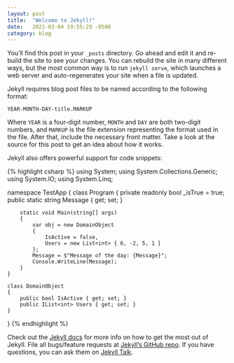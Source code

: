 ```yaml
---
layout: post
title:  "Welcome to Jekyll!"
date:   2021-03-04 19:55:29 -0500
category: blog
---
```

You’ll find this post in your `_posts` directory. Go ahead and edit it and re-build the site to see your changes. You can rebuild the site in many different ways, but the most common way is to run `jekyll serve`, which launches a web server and auto-regenerates your site when a file is updated.

Jekyll requires blog post files to be named according to the following format:

`YEAR-MONTH-DAY-title.MARKUP`

Where `YEAR` is a four-digit number, `MONTH` and `DAY` are both two-digit numbers, and `MARKUP` is the file extension representing the format used in the file. After that, include the necessary front matter. Take a look at the source for this post to get an idea about how it works.

Jekyll also offers powerful support for code snippets:

{% highlight csharp %}
using System;
using System.Collections.Generic;
using System.IO;
using System.Linq;

namespace TestApp
{
    class Program
    {
        private readonly bool _isTrue = true;
        public static string Message { get; set; }

        static void Main(string[] args)
        {
            var obj = new DomainObject
            {
                IsActive = false,
                Users = new List<int> { 6, -2, 5, 1 }
            };
            Message = $"Message of the day: {Message}";
            Console.WriteLine(Message);
        }
    }

    class DomainObject
    {
        public bool IsActive { get; set; }
        public IList<int> Users { get; set; }
    }
}
{% endhighlight %}

Check out the [Jekyll docs][jekyll-docs] for more info on how to get the most out of Jekyll. File all bugs/feature requests at [Jekyll’s GitHub repo][jekyll-gh]. If you have questions, you can ask them on [Jekyll Talk][jekyll-talk].

[jekyll-docs]: https://jekyllrb.com/docs/home
[jekyll-gh]:   https://github.com/jekyll/jekyll
[jekyll-talk]: https://talk.jekyllrb.com/
